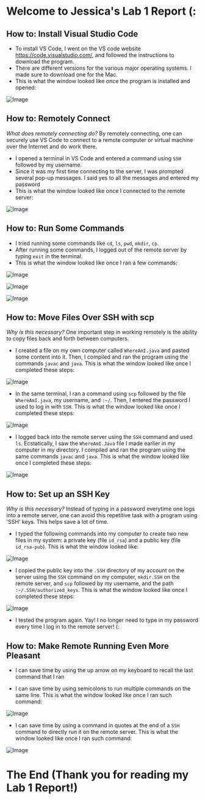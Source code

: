 # Welcome to Jessica's Lab 1 Report (:

## How to: Install Visual Studio Code

* To install VS Code, I went on the VS code website https://code.visualstudio.com/, and followed the instructions to download the program.
* There are different versions for the various major operating systems. I made sure to download one for the Mac.
* This is what the window looked like once the program is installed and opened: 

![Image](installing-VS-code.png)

## How to: Remotely Connect

*What does remotely connecting do?* By remotely connecting, one can securely use VS Code to connect to a remote computer or virtual machine over the Internet and do work there.

* I opened a terminal in VS Code and entered a command using `SSH` followed by my username.
* Since it was my first time connecting to the server, I was prompted several pop-up messages. I said yes to all the messages and entered my password
* This is what the window looked like once I connected to the remote server:

![Image](remotely-connecting.png)

## How to: Run Some Commands

* I tried running some commands like `cd`, `ls`, `pwd`, `mkdir`, `cp`.
* After running some commands, I logged out of the remote server by typing `exit` in the terminal.
* This is what the window looked like once I ran a few commands: 

![Image](ls-lat-command.png)

![Image](ls-a-command.png)

![Image](cat-command.png)

## How to: Move Files Over SSH with scp

*Why is this necessary?* One important step in working remotely is the ability to copy files back and forth between computers.

* I created a file on my own computer called `WhereAmI.java` and pasted some content into it. Then, I compiled and ran the program using the commands `javac` and `java`. This is what the window looked like once I completed these steps: 

![Image](SSH-scp-initial-output.png)

* In the same terminal, I ran a command using `scp` followed by the file `WhereAmI.java`, my username, and `:~/`. Then, I entered the password I used to log in with `SSH`. This is what the window looked like once I completed these steps:

![Image](SSH-scp-command.png)

* I logged back into the remote server using the `SSH` command and used `ls`. Ecstatically, I saw the `WhereAmI.Java` file I made earlier in my computer in my directory. I compiled and ran the program using the same commands `javac` and `java`. This is what the window looked like once I completed these steps: 

![Image](SSH-scp-output.png)

## How to: Set up an SSH Key

*Why is this necessary?* Instead of typing in a password everytime one logs into a remote server, one can avoid this repetitive task with a program using 'SSH' keys. This helps save a lot of time.

* I typed the following commands into my computer to create two new files in my system: a private key (file `id_rsa`) and a public key (file `id_rsa-pub`). This is what the window looked like: 

![Image](SSH-keys-keygen.png)

* I copied the public key into the `.SSH` directory of my account on the server using the `SSH` command on my computer, `mkdir.SSH` on the remote server, and `scp` followed by my username, and the path `:~/.SSH/authorized_keys`. This is what the window looked like once I completed these steps: 

![Image](SSH-keys-nopassword.png)

* I tested the program again. Yay! I no longer need to type in my password every time I log in to the remote server! (:

## How to: Make Remote Running Even More Pleasant

* I can save time by using the up arrow on my keyboard to recall the last command that I ran

* I can save time by using semicolons to run multiple commands on the same line. This is what the window looked like once I ran such command: 

![Image](semicolon.png)

* I can save time by using a command in quotes at the end of a `SSH` command to directly run it on the remote server. This is what the window looked like once I ran such command: 

![Image](SSH-ls.png)

# The End (Thank you for reading my Lab 1 Report!)


